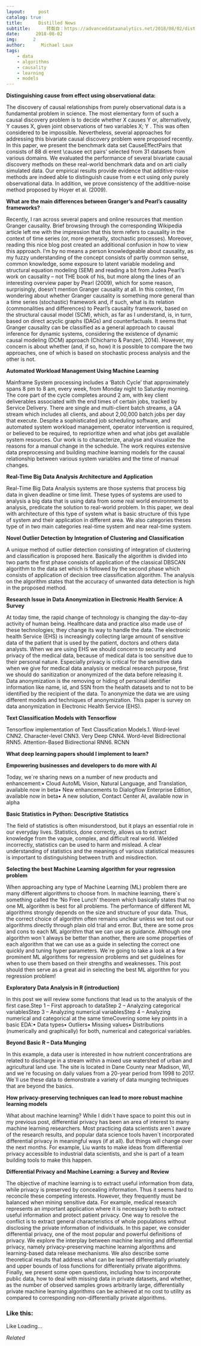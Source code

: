 ```yaml
---
layout:     post
catalog: true
title:      Distilled News
subtitle:      转载自：https://advanceddataanalytics.net/2018/08/02/distilled-news-828/
date:      2018-08-02
img:      2
author:      Michael Laux
tags:
    - data
    - algorithms
    - causality
    - learning
    - models
---
```


**Distinguishing cause from effect using observational data:**

The discovery of causal relationships from purely observational data is a fundamental problem in science. The most elementary form of such a causal discovery problem is to decide whether X causes Y or, alternatively, Y causes X, given joint observations of two variables X; Y . This was often considered to be impossible. Nevertheless, several approaches for addressing this bivariate causal discovery problem were proposed recently. In this paper, we present the benchmark data set CauseEffectPairs that consists of 88 di erent \causee ect pairs’ selected from 31 datasets from various domains. We evaluated the performance of several bivariate causal discovery methods on these real-world benchmark data and on arti cially simulated data. Our empirical results provide evidence that additive-noise methods are indeed able to distinguish cause from e ect using only purely observational data. In addition, we prove consistency of the additive-noise method proposed by Hoyer et al. (2009).

**What are the main differences between Granger’s and Pearl’s causality frameworks?**

Recently, I ran across several papers and online resources that mention Granger causality. Brief browsing through the corresponding Wikipedia article left me with the impression that this term refers to causality in the context of time series (or, more generally, stochastic processes). Moreover, reading this nice blog post created an additional confusion in how to view this approach. I’m by no means a person knowledgeable about causality, as my fuzzy understanding of the concept consists of partly common sense, common knowledge, some exposure to latent variable modeling and structural equation modeling (SEM) and reading a bit from Judea Pearl’s work on causality – not THE book of his, but more along the lines of an interesting overview paper by Pearl (2009), which for some reason, surprisingly, doesn’t mention Granger causality at all. In this context, I’m wondering about whether Granger causality is something more general than a time series (stochastic) framework and, if such, what is its relation (commonalities and differences) to Pearl’s causality framework, based on the structural causal model (SCM), which, as far as I understand, is, in turn, based on direct acyclic graphs (DAGs) and counterfactuals. It seems that Granger causality can be classified as a general approach to causal inference for dynamic systems, considering the existence of dynamic causal modeling (DCM) approach (Chicharro & Panzeri, 2014). However, my concern is about whether (and, if so, how) it is possible to compare the two approaches, one of which is based on stochastic process analysis and the other is not.

**Automated Workload Management Using Machine Learning**

Mainframe System processing includes a ‘Batch Cycle’ that approximately spans 8 pm to 8 am, every week, from Monday night to Saturday morning. The core part of the cycle completes around 2 am, with key client deliverables associated with the end times of certain jobs, tracked by Service Delivery. There are single and multi-client batch streams, a QA stream which includes all clients, and about 2,00,000 batch jobs per day that execute. Despite a sophisticated job scheduling software, and automated system workload management, operator intervention is required, or believed to be required, to reprioritize when and what jobs get available system resources. Our work is to characterize, analyse and visualize the reasons for a manual change in the schedule. The work requires extensive data preprocessing and building machine learning models for the causal relationship between various system variables and the time of manual changes.

**Real-Time Big Data Analysis Architecture and Application**

Real-Time Big Data Analysis systems are those systems that process big data in given deadline or time limit. These types of systems are used to analysis a big data that is using data from some real world environment to analysis, predicate the solution to real-world problem. In this paper, we deal with architecture of this type of system what is basic structure of this type of system and their application in different area. We also categories theses type of in two main categories real-time system and near real-time system.

**Novel Outlier Detection by Integration of Clustering and Classification**

A unique method of outlier detection consisting of integration of clustering and classification is proposed here. Basically the algorithm is divided into two parts the first phase consists of application of the classical DBSCAN algorithm to the data set which is followed by the second phase which consists of application of decision tree classification algorithm. The analysis on the algorithm states that the accuracy of unwanted data detection is high in the proposed method.

**Research Issue in Data Anonymization in Electronic Health Service: A Survey**

At today time, the rapid change of technology is changing the day-to-day activity of human being. Healthcare data and practice also made use of these technologies; they change its way to handle the data. The electronic health Service (EHS) is increasingly collecting large amount of sensitive data of the patient that is used by the patient, doctors and others data analysts. When we are using EHS we should concern to security and privacy of the medical data, because of medical data is too sensitive due to their personal nature. Especially privacy is critical for the sensitive data when we give for medical data analysis or medical research purpose, first we should do sanitization or anonymized of the data before releasing it. Data anonymization is the removing or hiding of personal identifier information like name, id, and SSN from the health datasets and to not to be identified by the recipient of the data. To anonymize the data we are using different models and techniques of anonymization. This paper is survey on data anonymization in Electronic Health Service (EHS).

**Text Classification Models with Tensorflow**

Tensorflow implementation of Text Classification Models.1. Word-level CNN2. Character-level CNN3. Very Deep CNN4. Word-level Bidirectional RNN5. Attention-Based Bidirectional RNN6. RCNN

**What deep learning papers should I implement to learn?**

**Empowering businesses and developers to do more with AI**

Today, we´re sharing news on a number of new products and enhancement:• Cloud AutoML Vision, Natural Language, and Translation, available now in beta• New enhancements to Dialogflow Enterprise Edition, available now in beta• A new solution, Contact Center AI, available now in alpha

**Basic Statistics in Python: Descriptive Statistics**

The field of statistics is often misunderstood, but it plays an essential role in our everyday lives. Statistics, done correctly, allows us to extract knowledge from the vague, complex, and difficult real world. Wielded incorrectly, statistics can be used to harm and mislead. A clear understanding of statistics and the meanings of various statistical measures is important to distinguishing between truth and misdirection.

**Selecting the best Machine Learning algorithm for your regression problem**

When approaching any type of Machine Learning (ML) problem there are many different algorithms to choose from. In machine learning, there´s something called the ‘No Free Lunch’ theorem which basically states that no one ML algorithm is best for all problems. The performance of different ML algorithms strongly depends on the size and structure of your data. Thus, the correct choice of algorithm often remains unclear unless we test out our algorithms directly through plain old trial and error. But, there are some pros and cons to each ML algorithm that we can use as guidance. Although one algorithm won´t always be better than another, there are some properties of each algorithm that we can use as a guide in selecting the correct one quickly and tuning hyper parameters. We´re going to take a look at a few prominent ML algorithms for regression problems and set guidelines for when to use them based on their strengths and weaknesses. This post should then serve as a great aid in selecting the best ML algorithm for you regression problem!

**Exploratory Data Analysis in R (introduction)**

In this post we will review some functions that lead us to the analysis of the first case.Step 1 – First approach to dataStep 2 – Analyzing categorical variablesStep 3 – Analyzing numerical variablesStep 4 – Analyzing numerical and categorical at the same timeCovering some key points in a basic EDA:• Data types• Outliers• Missing values• Distributions (numerically and graphically) for both, numerical and categorical variables.

**Beyond Basic R – Data Munging**

In this example, a data user is interested in how nutrient concentrations are related to discharge in a stream within a mixed use watershed of urban and agricultural land use. The site is located in Dane County near Madison, WI, and we´re focusing on daily values from a 20-year period from 1998 to 2017. We´ll use these data to demonstrate a variety of data munging techniques that are beyond the basics.

**How privacy-preserving techniques can lead to more robust machine learning models**

What about machine learning? While I didn´t have space to point this out in my previous post, differential privacy has been an area of interest to many machine learning researchers. Most practicing data scientists aren´t aware of the research results, and popular data science tools haven´t incorporated differential privacy in meaningful ways (if at all). But things will change over the next months. For example, Liu wants to make ideas from differential privacy accessible to industrial data scientists, and she is part of a team building tools to make this happen.

**Differential Privacy and Machine Learning: a Survey and Review**

The objective of machine learning is to extract useful information from data, while privacy is preserved by concealing information. Thus it seems hard to reconcile these competing interests. However, they frequently must be balanced when mining sensitive data. For example, medical research represents an important application where it is necessary both to extract useful information and protect patient privacy. One way to resolve the conflict is to extract general characteristics of whole populations without disclosing the private information of individuals. In this paper, we consider differential privacy, one of the most popular and powerful definitions of privacy. We explore the interplay between machine learning and differential privacy, namely privacy-preserving machine learning algorithms and learning-based data release mechanisms. We also describe some theoretical results that address what can be learned differentially privately and upper bounds of loss functions for differentially private algorithms. Finally, we present some open questions, including how to incorporate public data, how to deal with missing data in private datasets, and whether, as the number of observed samples grows arbitrarily large, differentially private machine learning algorithms can be achieved at no cost to utility as compared to corresponding non-differentially private algorithms.





### Like this:

Like Loading...


*Related*

